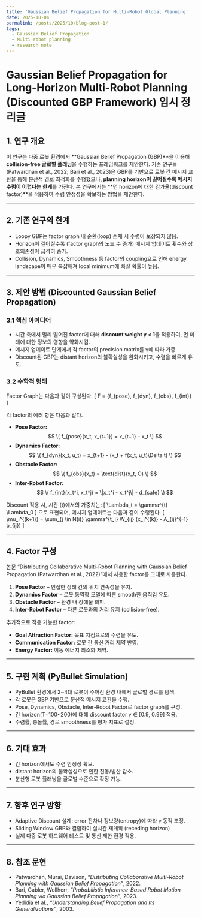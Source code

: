 ```yaml
---
title: 'Gaussian Belief Propagation for Multi-Robot Global Planning'
date: 2025-10-04
permalink: /posts/2025/10/blog-post-1/
tags:
  - Gaussian Belief Propagation
  - Multi-robot planning
  - research note
---
```


# Gaussian Belief Propagation for Long-Horizon Multi-Robot Planning (Discounted GBP Framework) 임시 정리글

## 1. 연구 개요
이 연구는 다중 로봇 환경에서 **Gaussian Belief Propagation (GBP)**을 이용해 **collision-free 글로벌 플래닝**을 수행하는 프레임워크를 제안한다. 기존 연구들(Patwardhan et al., 2022; Bari et al., 2023)은 GBP를 기반으로 로봇 간 메시지 교환을 통해 분산적 경로 최적화를 수행했으나, **planning horizon이 길어질수록 메시지 수렴이 어렵다는 한계**를 가진다. 본 연구에서는 **먼 horizon에 대한 감가율(discount factor)**을 적용하여 수렴 안정성을 확보하는 방법을 제안한다.


---


## 2. 기존 연구의 한계
- Loopy GBP는 factor graph 내 순환(loop) 존재 시 수렴이 보장되지 않음.
- Horizon이 길어질수록 (factor graph의 노드 수 증가) 메시지 업데이트 횟수와 상호의존성이 급격히 증가.
- Collision, Dynamics, Smoothness 등 factor의 coupling으로 인해 energy landscape이 매우 복잡해져 local minimum에 빠질 확률이 높음.


---


## 3. 제안 방법 (Discounted Gaussian Belief Propagation)
### 3.1 핵심 아이디어
- 시간 축에서 멀리 떨어진 factor에 대해 **discount weight γ < 1**을 적용하여, 먼 미래에 대한 정보의 영향을 약화시킴.
- 메시지 업데이트 단계에서 각 factor의 precision matrix를 γ에 따라 가중.
- Discount된 GBP는 distant horizon의 불확실성을 완화시키고, 수렴을 빠르게 유도.


### 3.2 수학적 형태
Factor Graph는 다음과 같이 구성된다.
\[
F = \{f_{pose}, f_{dyn}, f_{obs}, f_{int}\}
\]


각 factor의 에러 항은 다음과 같다.
- **Pose Factor:**  $$ \( f_{pose}(x_t, x_{t+1}) = x_{t+1} - x_t \) $$
- **Dynamics Factor:** $$ \( f_{dyn}(x_t, u_t) = x_{t+1} - (x_t + f(x_t, u_t)\Delta t) \) $$
- **Obstacle Factor:** $$ \( f_{obs}(x_t) = \text{dist}(x_t, O) \) $$
- **Inter-Robot Factor:** $$ \( f_{int}(x_t^i, x_t^j) = \|x_t^i - x_t^j\| - d_{safe} \) $$


Discount 적용 시, 시간 \(t\)에서의 가중치는:
\[
\Lambda_t = \gamma^{t} \Lambda_0
\]
으로 표현되며, 메시지 업데이트는 다음과 같이 수행된다.
\[
\mu_i^{(k+1)} = \sum_{j \in N(i)} \gamma^{t_j} W_{ij} (x_j^{(k)} - A_{ij}^{-1} b_{ij})
\]


---


## 4. Factor 구성
논문 “Distributing Collaborative Multi-Robot Planning with Gaussian Belief Propagation (Patwardhan et al., 2022)”에서 사용한 factor를 그대로 사용한다.


1. **Pose Factor** – 인접한 상태 간의 위치 연속성을 유지.
2. **Dynamics Factor** – 로봇 동역학 모델에 따른 smooth한 움직임 유도.
3. **Obstacle Factor** – 환경 내 장애물 회피.
4. **Inter-Robot Factor** – 다른 로봇과의 거리 유지 (collision-free).


추가적으로 적용 가능한 factor:
- **Goal Attraction Factor:** 목표 지점으로의 수렴을 유도.
- **Communication Factor:** 로봇 간 통신 거리 제약 반영.
- **Energy Factor:** 이동 에너지 최소화 제약.


---


## 5. 구현 계획 (PyBullet Simulation)
- PyBullet 환경에서 2~4대 로봇이 주어진 환경 내에서 글로벌 경로를 탐색.
- 각 로봇은 GBP 기반으로 분산적 메시지 교환을 수행.
- Pose, Dynamics, Obstacle, Inter-Robot Factor로 factor graph를 구성.
- 긴 horizon(T=100~200)에 대해 discount factor γ ∈ [0.9, 0.99] 적용.
- 수렴률, 충돌률, 경로 smoothness를 평가 지표로 설정.


---


## 6. 기대 효과
- 긴 horizon에서도 수렴 안정성 확보.
- distant horizon의 불확실성으로 인한 진동/발산 감소.
- 분산형 로봇 플래닝을 글로벌 수준으로 확장 가능.


---


## 7. 향후 연구 방향
- Adaptive Discount 설계: error 잔차나 정보량(entropy)에 따라 γ 동적 조정.
- Sliding Window GBP와 결합하여 실시간 재계획 (receding horizon)
- 실제 다중 로봇 하드웨어 테스트 및 통신 제한 환경 적용.


---


## 8. 참조 문헌
- Patwardhan, Murai, Davison, *“Distributing Collaborative Multi-Robot Planning with Gaussian Belief Propagation”*, 2022.
- Bari, Gabler, Wollherr, *“Probabilistic Inference-Based Robot Motion Planning via Gaussian Belief Propagation”*, 2023.
- Yedidia et al., *“Understanding Belief Propagation and Its Generalizations”*, 2003.
